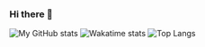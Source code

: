 ### Hi there 👋

<!--
**brigida-oliveira/brigida-oliveira** is a ✨ _special_ ✨ repository because its `README.md` (this file) appears on your GitHub profile. -->

![My GitHub stats](https://github-readme-stats.vercel.app/api?username=brigida-oliveira&show_icons=true) ![Wakatime stats](https://github-readme-stats.vercel.app/api/wakatime?username=brigida-oliveira)
![Top Langs](https://github-readme-stats.vercel.app/api/top-langs/?username=anuraghazra&layout=compact)


